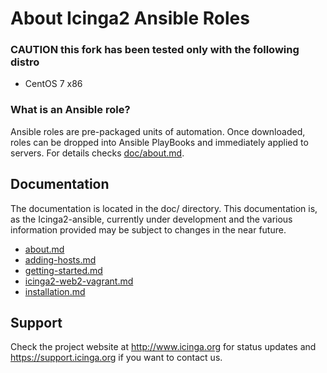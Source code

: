 # About Icinga2 Ansible Roles


### CAUTION this fork has been tested only with the following distro

* CentOS 7 x86

### What is an Ansible role?

Ansible roles are pre-packaged units of automation. Once downloaded, roles can be dropped into Ansible PlayBooks and immediately applied to servers.
For details checks [doc/about.md](doc/about.md).

## Documentation

The documentation is located in the doc/ directory. This documentation is, as the Icinga2-ansible, currently under development and the various information provided may be subject to changes in the near future.

* [about.md](doc/about.md)
* [adding-hosts.md](doc/adding-hosts.md)
* [getting-started.md](doc/getting-started.md)
* [icinga2-web2-vagrant.md](doc/icinga2-web2-vagrant.md)
* [installation.md](doc/installation.md)

## Support

Check the project website at http://www.icinga.org for status updates and https://support.icinga.org if you want to contact us.

